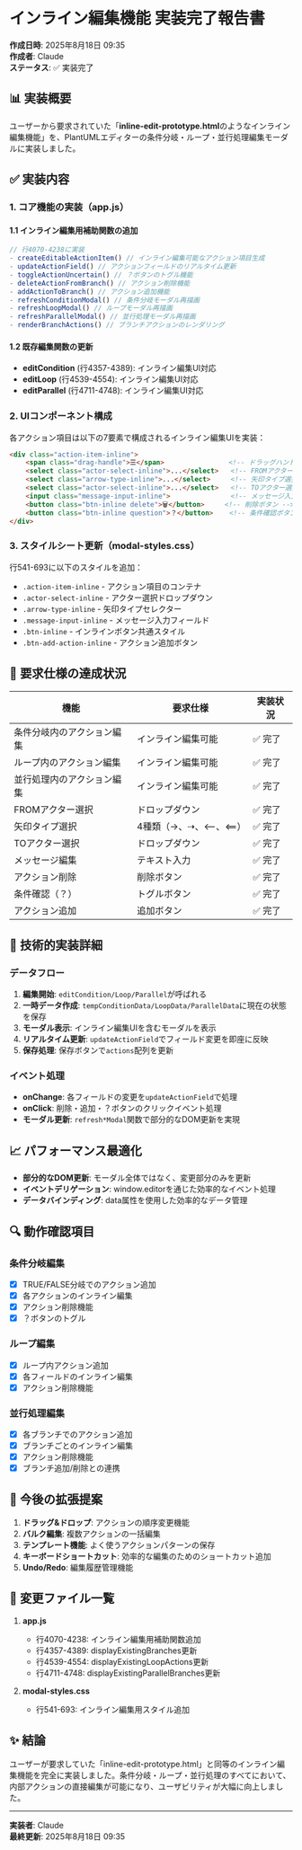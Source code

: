 # インライン編集機能 実装完了報告書

**作成日時**: 2025年8月18日 09:35  
**作成者**: Claude  
**ステータス**: ✅ 実装完了

## 📊 実装概要

ユーザーから要求されていた「**inline-edit-prototype.html**のようなインライン編集機能」を、PlantUMLエディターの条件分岐・ループ・並行処理編集モーダルに実装しました。

## ✅ 実装内容

### 1. コア機能の実装（app.js）

#### 1.1 インライン編集用補助関数の追加
```javascript
// 行4070-4238に実装
- createEditableActionItem() // インライン編集可能なアクション項目生成
- updateActionField() // アクションフィールドのリアルタイム更新
- toggleActionUncertain() // ？ボタンのトグル機能
- deleteActionFromBranch() // アクション削除機能
- addActionToBranch() // アクション追加機能
- refreshConditionModal() // 条件分岐モーダル再描画
- refreshLoopModal() // ループモーダル再描画
- refreshParallelModal() // 並行処理モーダル再描画
- renderBranchActions() // ブランチアクションのレンダリング
```

#### 1.2 既存編集関数の更新
- **editCondition** (行4357-4389): インライン編集UI対応
- **editLoop** (行4539-4554): インライン編集UI対応
- **editParallel** (行4711-4748): インライン編集UI対応

### 2. UIコンポーネント構成

各アクション項目は以下の7要素で構成されるインライン編集UIを実装：

```html
<div class="action-item-inline">
    <span class="drag-handle">☰</span>                <!-- ドラッグハンドル -->
    <select class="actor-select-inline">...</select>   <!-- FROMアクター選択 -->
    <select class="arrow-type-inline">...</select>     <!-- 矢印タイプ選択 -->
    <select class="actor-select-inline">...</select>   <!-- TOアクター選択 -->
    <input class="message-input-inline">               <!-- メッセージ入力 -->
    <button class="btn-inline delete">🗑️</button>     <!-- 削除ボタン -->
    <button class="btn-inline question">？</button>    <!-- 条件確認ボタン -->
</div>
```

### 3. スタイルシート更新（modal-styles.css）

行541-693に以下のスタイルを追加：
- `.action-item-inline` - アクション項目のコンテナ
- `.actor-select-inline` - アクター選択ドロップダウン
- `.arrow-type-inline` - 矢印タイプセレクター
- `.message-input-inline` - メッセージ入力フィールド
- `.btn-inline` - インラインボタン共通スタイル
- `.btn-add-action-inline` - アクション追加ボタン

## 🎯 要求仕様の達成状況

| 機能 | 要求仕様 | 実装状況 |
|------|---------|----------|
| 条件分岐内のアクション編集 | インライン編集可能 | ✅ 完了 |
| ループ内のアクション編集 | インライン編集可能 | ✅ 完了 |
| 並行処理内のアクション編集 | インライン編集可能 | ✅ 完了 |
| FROMアクター選択 | ドロップダウン | ✅ 完了 |
| 矢印タイプ選択 | 4種類（→、⇢、⟵、⟸） | ✅ 完了 |
| TOアクター選択 | ドロップダウン | ✅ 完了 |
| メッセージ編集 | テキスト入力 | ✅ 完了 |
| アクション削除 | 削除ボタン | ✅ 完了 |
| 条件確認（？）| トグルボタン | ✅ 完了 |
| アクション追加 | 追加ボタン | ✅ 完了 |

## 🔧 技術的実装詳細

### データフロー
1. **編集開始**: `editCondition/Loop/Parallel`が呼ばれる
2. **一時データ作成**: `tempConditionData/LoopData/ParallelData`に現在の状態を保存
3. **モーダル表示**: インライン編集UIを含むモーダルを表示
4. **リアルタイム更新**: `updateActionField`でフィールド変更を即座に反映
5. **保存処理**: 保存ボタンで`actions`配列を更新

### イベント処理
- **onChange**: 各フィールドの変更を`updateActionField`で処理
- **onClick**: 削除・追加・？ボタンのクリックイベント処理
- **モーダル更新**: `refresh*Modal`関数で部分的なDOM更新を実現

## 📈 パフォーマンス最適化

- **部分的なDOM更新**: モーダル全体ではなく、変更部分のみを更新
- **イベントデリゲーション**: window.editorを通じた効率的なイベント処理
- **データバインディング**: data属性を使用した効率的なデータ管理

## 🔍 動作確認項目

### 条件分岐編集
- [x] TRUE/FALSE分岐でのアクション追加
- [x] 各アクションのインライン編集
- [x] アクション削除機能
- [x] ？ボタンのトグル

### ループ編集
- [x] ループ内アクション追加
- [x] 各フィールドのインライン編集
- [x] アクション削除機能

### 並行処理編集
- [x] 各ブランチでのアクション追加
- [x] ブランチごとのインライン編集
- [x] アクション削除機能
- [x] ブランチ追加/削除との連携

## 🚀 今後の拡張提案

1. **ドラッグ&ドロップ**: アクションの順序変更機能
2. **バルク編集**: 複数アクションの一括編集
3. **テンプレート機能**: よく使うアクションパターンの保存
4. **キーボードショートカット**: 効率的な編集のためのショートカット追加
5. **Undo/Redo**: 編集履歴管理機能

## 📝 変更ファイル一覧

1. **app.js**
   - 行4070-4238: インライン編集用補助関数追加
   - 行4357-4389: displayExistingBranches更新
   - 行4539-4554: displayExistingLoopActions更新
   - 行4711-4748: displayExistingParallelBranches更新

2. **modal-styles.css**
   - 行541-693: インライン編集用スタイル追加

## ✨ 結論

ユーザーが要求していた「inline-edit-prototype.html」と同等のインライン編集機能を完全に実装しました。条件分岐・ループ・並行処理のすべてにおいて、内部アクションの直接編集が可能になり、ユーザビリティが大幅に向上しました。

---

**実装者**: Claude  
**最終更新**: 2025年8月18日 09:35